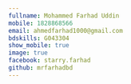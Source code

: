 ```yaml
---
fullname: Mohammed Farhad Uddin 
mobile: 1828868566
email: ahmedfarhad1000@gmail.com
bdskills: G043304
show_mobile: true
image: true
facebook: starry.farhad
github: mrfarhadbd
---
```


